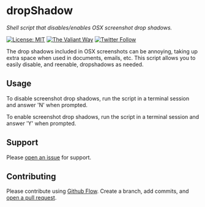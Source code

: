 # dropShadow
_Shell script that disables/enables OSX screenshot drop shadows._

[![License: 
MIT](https://img.shields.io/badge/License-MIT-yellow.svg)](https://opensource.org/licenses/MIT) 
[![The Valiant 
Way](https://img.shields.io/badge/the%20valiant-way-orange.svg)](http://thevaliantway.com) 
[![Twitter 
Follow](https://img.shields.io/twitter/follow/thevaliantway.svg?style=social&label=Follow)](https://twitter.com/thevaliantway)

The drop shadows included in OSX screenshots can be annoying, taking up 
extra space when used in documents, emails, etc. This script allows you 
to easily disable, and reenable, dropshadows as needed.

## Usage
To disable screenshot drop shadows, run the script in a terminal session 
and answer 'N' when prompted.

To enable screenshot drop shadows, run the script in a terminal session 
and answer 'Y' when prompted.

## Support
Please [open an 
issue](https://github.com/fraction/readme-boilerplate/issues/new) for 
support.

## Contributing
Please contribute using [Github 
Flow](https://guides.github.com/introduction/flow/). Create a branch, 
add commits, and [open a pull 
request](https://github.com/valianttechnology/dropShadow/compare/).

